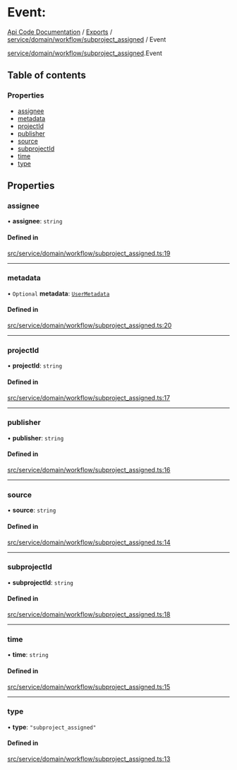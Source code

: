 # Event: 
 
[Api Code Documentation](../README.md) / [Exports](../modules.md) / [service/domain/workflow/subproject\_assigned](../modules/service_domain_workflow_subproject_assigned.md) / Event

[service/domain/workflow/subproject_assigned](../modules/service_domain_workflow_subproject_assigned.md).Event

## Table of contents

### Properties

- [assignee](service_domain_workflow_subproject_assigned.Event.md#assignee)
- [metadata](service_domain_workflow_subproject_assigned.Event.md#metadata)
- [projectId](service_domain_workflow_subproject_assigned.Event.md#projectid)
- [publisher](service_domain_workflow_subproject_assigned.Event.md#publisher)
- [source](service_domain_workflow_subproject_assigned.Event.md#source)
- [subprojectId](service_domain_workflow_subproject_assigned.Event.md#subprojectid)
- [time](service_domain_workflow_subproject_assigned.Event.md#time)
- [type](service_domain_workflow_subproject_assigned.Event.md#type)

## Properties

### assignee

• **assignee**: `string`

#### Defined in

[src/service/domain/workflow/subproject_assigned.ts:19](https://github.com/openkfw/TruBudget/blob/a06c11b/api/src/service/domain/workflow/subproject_assigned.ts#L19)

___

### metadata

• `Optional` **metadata**: [`UserMetadata`](../modules/service_domain_metadata.md#usermetadata)

#### Defined in

[src/service/domain/workflow/subproject_assigned.ts:20](https://github.com/openkfw/TruBudget/blob/a06c11b/api/src/service/domain/workflow/subproject_assigned.ts#L20)

___

### projectId

• **projectId**: `string`

#### Defined in

[src/service/domain/workflow/subproject_assigned.ts:17](https://github.com/openkfw/TruBudget/blob/a06c11b/api/src/service/domain/workflow/subproject_assigned.ts#L17)

___

### publisher

• **publisher**: `string`

#### Defined in

[src/service/domain/workflow/subproject_assigned.ts:16](https://github.com/openkfw/TruBudget/blob/a06c11b/api/src/service/domain/workflow/subproject_assigned.ts#L16)

___

### source

• **source**: `string`

#### Defined in

[src/service/domain/workflow/subproject_assigned.ts:14](https://github.com/openkfw/TruBudget/blob/a06c11b/api/src/service/domain/workflow/subproject_assigned.ts#L14)

___

### subprojectId

• **subprojectId**: `string`

#### Defined in

[src/service/domain/workflow/subproject_assigned.ts:18](https://github.com/openkfw/TruBudget/blob/a06c11b/api/src/service/domain/workflow/subproject_assigned.ts#L18)

___

### time

• **time**: `string`

#### Defined in

[src/service/domain/workflow/subproject_assigned.ts:15](https://github.com/openkfw/TruBudget/blob/a06c11b/api/src/service/domain/workflow/subproject_assigned.ts#L15)

___

### type

• **type**: ``"subproject_assigned"``

#### Defined in

[src/service/domain/workflow/subproject_assigned.ts:13](https://github.com/openkfw/TruBudget/blob/a06c11b/api/src/service/domain/workflow/subproject_assigned.ts#L13)
